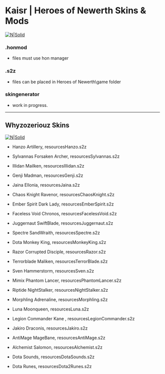 # Kaisr | Heroes of Newerth Skins & Mods
  
 
[![N|Solid](https://steamuserimages-a.akamaihd.net/ugc/253716559956662500/18ED638E03E44FC02A499A0B370F2DD614FFCAC6/)](https://twitch.tv/kaisrLive)

### .honmod
  - files must use hon manager

### .s2z 
  - files can be placed in Heroes of Newerth\game folder

### skingenerator

 - work in progress.

---
## Whyzozeriouz Skins

[![N|Solid](https://steamuserimages-a.akamaihd.net/ugc/253716559956662500/18ED638E03E44FC02A499A0B370F2DD614FFCAC6/)](https://twitch.tv/whyzozeriouz)

 - Hanzo Artillery, resourcesHanzo.s2z
 - Sylvannas Forsaken Archer, resourcesSylvannas.s2z
 - Illidan Mailken, resourcesIllidan.s2z
 - Genji Madman, resourcesGenji.s2z
 - Jaina Ellonia, resourcesJaina.s2z
 - Chaos Knight Ravenor, resourcesChaosKnight.s2z
 - Ember Spirit Dark Lady, resourcesEmberSpirit.s2z
 - Faceless Void Chronos, resourcesFacelessVoid.s2z
 - Juggernaut SwiftBlade, resourcesJuggernaut.s2z
 - Spectre SandWraith, resourcesSpectre.s2z
 - Dota Monkey King, resourcesMonkeyKing.s2z
 - Razor Corrupted Disciple, resourcesRazor.s2z
 - Terrorblade Maliken, resourcesTerrorBlade.s2z
 - Sven Hammerstorm, resourcesSven.s2z
 - Mimix Phantom Lancer, resourcesPhantomLancer.s2z
 - Riptide NightStalker, resourcesNightStalker.s2z
 - Morphling Adrenaline, resourcesMorphling.s2z
 - Luna Moonqueen, resourcesLuna.s2z
 - Legion Commander Kane , resourcesLegionCommander.s2z
 - Jakiro Draconis, resourcesJakiro.s2z
 - AntiMage MageBane, resourcesAntiMage.s2z
 - Alchemist Salomon, resourcesAlchemist.s2z
   
 - Dota Sounds, resourcesDotaSounds.s2z
 - Dota Runes, resourcesDota2Runes.s2z
 
 
